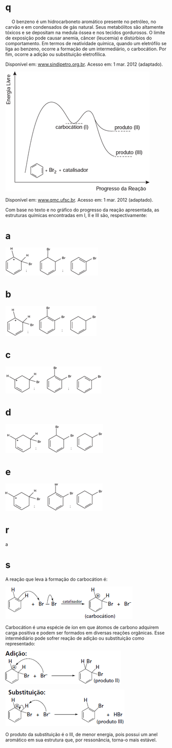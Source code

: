 # q
     O benzeno é um hidrocarboneto aromático presente no petróleo, no carvão e em condensados de gás natural. Seus metabólitos são altamente tóxicos e se depositam na medula óssea e nos tecidos gordurosos. O limite de exposição pode causar anemia, câncer (leucemia) e distúrbios do comportamento. Em termos de reatividade química, quando um eletrófilo se liga ao benzeno, ocorre a formação de um intermediário, o carbocátion. Por fim, ocorre a adição ou substituição eletrofílica.

Disponível em: www.sindipetro.org.br. Acesso em: 1 mar. 2012 (adaptado).

![](abd3f2cc-25ad-74b1-0727-75cce1ef9455.png)

Disponível em: www.qmc.ufsc.br. Acesso em: 1 mar. 2012 (adaptado).

Com base no texto e no gráfico do progresso da reação apresentada, as estruturas químicas encontradas em I, II e III são, respectivamente:

# a
![](71c0c74b-6a20-9cdb-6366-5e6cc5434606.png)

# b
![](77ffdc16-da32-9701-8f12-5c1c5b60b4d5.png)

# c
![](afce1914-baed-59ac-83e4-b4274f5764d4.png)

# d
![](28ff03ed-7dfc-4887-2b86-50931bf80b62.png)

# e
![](73461148-7919-d490-306a-af28a003d2a9.png)

# r
a

# s
A reação que leva à formação do carbocátion é:

![](3027baee-a54c-df47-0c86-253ca267839a.png)

Carbocátion é uma espécie de íon em que átomos de carbono adquirem carga positiva e podem ser formados em diversas reações orgânicas. Esse intermédiário pode sofrer reação de adição ou substituição como representado:

![](d05fa1af-3cb4-fd9d-d33e-a33345f45825.png)

![](986942a4-3a32-9040-c575-d74502aef120.png)

O produto da substituição é o III, de menor energia, pois possui um anel aromático em sua estrutura que, por ressonância, torna-o mais estável.
